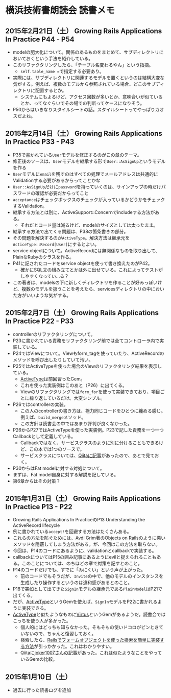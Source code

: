 # 横浜技術書朗読会 読書メモ
## 2015年2月21日（土） Growing Rails Applications In Practice P44 - P54

- modelの肥大化について。関係のあるものをまとめて、サブディレクトリにおいておくという手法を紹介している。
- このリファクタリングしたら、「テーブル名変わるやん」という指摘。
  - `self.table_name =`で指定する必要あり。
- 実際には、サブディレクトリに関連するモデルを置くというのは結構大変な気がする。例えば、複数のモデルから参照されている場合、どこのサブディレクトリに配置するとか。
  - システムにもよるけど、アクセス回数が多いとか、意味合いが似ているとか、ってなぐらいでその場での判断ってケースになりそう。
- P50からはいきなりスタイルシートの話。スタイルシートってやっぱりカオスだよね。

## 2015年2月14日（土） Growing Rails Applications In Practice P33 - P43

- P35で書かれている`User`モデルを修正するのがこの章のテーマ。
- 修正後のソースは、`User`モデルを継承する形で`User::AsSignUp`というモデルを作る
- `User`モデルに`email`を残すのはすべての処理でメールアドレスは共通的にValidationする必要があるからってことかな
- `User::AsSignUp`だけに`password`を持っていくのは、サインアップの時だけパスワードの確認が必要だからってこと
- `acceptance`はチェックボックスのチェックが入っているかどうかをチェックするValidation。
- 継承する方法とは別に、ActiveSupport::Concernでincludeする方法がある。
  - それだとコード量は減るけど、modelのサイズとしては太ったまま。
- 継承する方法で出てくる問題は、P38の箇条書きの部分。
- その問題を解決するのが`ActiveType`。解決方法は継承元を`ActiceType::Record[User]`にするとよい。
- service objectについて。ActiveRecordには無関係なものを取り出して、PlainなRubyのクラスを作る。
- P41に記されたコードをservice objectを使って書き換えたのがP42。
  - 確かにSQL文の組み立てとかは外に出せている。これによってテストがしやすくなってい...る？
- この著者は、modelsの下に新しくディレクトリを作ることが好みっぽいけど、複数のモデルを扱うことを考えたら、servicesディレクトリの中においた方がいいような気がする。

## 2015年2月7日（土） Growing Rails Applications In Practice P22 - P33
- controllerのリファクタリングについて。
- P23に書かれている責務をリファクタリング前では全てコントローラ内で実装している。
- P24ではViewについて。Viewもform_tagを使っていたり、ActiveRecordのメソッドを呼び出したりしていて汚い。
- P25ではActiveTypeを使った場合のViewのリファクタリング結果を表示している。
  - [ActiveType](https://github.com/makandra/active_type)は前回習ったGem。
  - これを使った実装例はこのあと（P26）に出てくる。
  - Viewのリファクタリングでは`form_for`を使って実装できており、項目ごとに繰り返しているだけ。大変シンプル。
- P26ではcontrollerの実装。
  - この人のcontrollerの書き方は、極力同じコードをひとつに纏める感じ。例えば、`build_merge`メソッド。
  - この方針は読書会の中ではあまり評判が良くなかった。
- P26からP27ではActiveTypeを使った実装例。P23で記した責務を一つ一つCallbackとして定義している。
  - Callbackではなく、サービスクラスのように別に分けることもできるけど、この本では1つのソースで。
  - サービスクラスについては、[Qiitaに記事](http://qiita.com/okuramasafumi/items/9d892845c3b135a5593e)があったので、あとで見ておく。
- P30からはFat modelに対する対処について。
- まずは、Fat model自身に対する解説を記している。
- 第6章からはその対策？

## 2015年1月31日（土） Growing Rails Applications In Practice P13 - P22

- Growing Rails Applications In PracticeのP13 Understanding the ActiveRecord lifecycle
- 例に書かれている`accept!`を回避する方法はたくさんある。
- これらの方法を防ぐためには、Avdi Grim著のObjects on Railsのように悪いメソッドを隠蔽してしまう方法がある。が、今回はこの方法を取らない。
- 今回は、P14のコードにあるように、validationとcallbackで実装する。
- callbackについてはP15の囲み記事にあるようにevilと捉えられることもある。このことについては、のちほどの章で対策を記すとのこと。
- P14のコードだけでも、すでに「みにくい」という声が上がった。
  - 前のコードでもそうだが、`Invite`の中で、他のモデルのインスタンスを生成したり操作するというのは違和感があるとのこと。
- P18で突如として出てきた`SignIn`モデルの継承元である`PlainModel`はP21で出てくる。
- だが、[ActiveType](https://github.com/makandra/active_type)というGemを使えば、`SignIn`モデルをP22に書かれるように実装できる。
- [ActiveType](https://github.com/makandra/active_type)と似たようなものに[Virtus](https://github.com/solnic/virtus)というGemがあるようだ。読書会ではこっちを使う人が多かった。
  - 個人的にはどっちも知らなかった。そもそもの使いドコロがピンときていないので、ちゃんと復習しておく。
  - 検索したら、[Railsでフォームオブジェクトを使った検索を簡単に実装する方法](http://techracho.bpsinc.jp/morimorihoge/2013_07_26/12552)が引っかかった。これはわかりやすい。
  - Qiitaに[joker1007さんの記事](http://qiita.com/joker1007/items/90bb12070d9db6f1dc1e)があった。これは似たようなことをやっているGemの比較。

## 2015年1月10日（土）

- 過去に行った読書ログを追加

